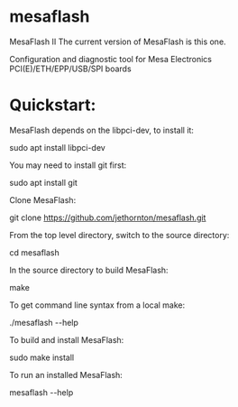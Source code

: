 # mesaflash
MesaFlash II
The current version of MesaFlash is this one.

Configuration and diagnostic tool for Mesa Electronics PCI(E)/ETH/EPP/USB/SPI boards

Quickstart:
===========

MesaFlash depends on the libpci-dev, to install it:

  sudo apt install libpci-dev

You may need to install git first:

  sudo apt install git

Clone MesaFlash:

  git clone https://github.com/jethornton/mesaflash.git

From the top level directory, switch to the source directory:

  cd mesaflash

In the source directory to build MesaFlash:

  make

To get command line syntax from a local make:
  
  ./mesaflash --help

To build and install MesaFlash:

  sudo make install

To run an installed MesaFlash:

  mesaflash --help


